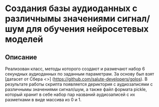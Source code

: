 # Создания базы аудиоданных с различнымы значениями сигнал/шум для обучения нейросетевых моделей

## Описание
Реализован класс, методы которого создают и размечают набор 6 секундных аудиоданных по заданным параметрам. За основу был взят [датасет от Сбера <<Golos>>] (https://github.com/salute-developers/golos). В результате работы скрипта появляется дериктория с аудиозаписями с различнымы значениями сигнал/шум, а также файл формата pickle, который хранит в себе набор пар названий аудиозаписей с их разметками в виде массива из 0 и 1. 
